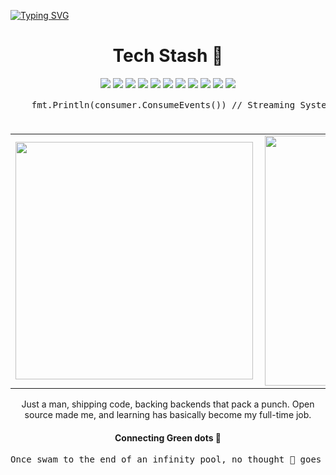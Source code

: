 [![Typing SVG](https://readme-typing-svg.demolab.com?font=Fira+Code&size=26&pause=1000&color=195874&random=false&width=435&lines=%F0%9F%94%A7+WASM+Tinkerer;%F0%9F%90%B9+Gopher;DevOps+%26+SRE;%E2%98%81%EF%B8%8F+Cloud-first+Web;Polyglot)](https://git.io/typing-svg)
 
<!--<pre align="center">
When you strive to comprehend your code, you a create better workflow 
and become better at what you do. Your code isn't just your job anymore,
it's your craft.
</pre> -->
<h1 align="center">Tech Stash 🧰</h1>
<p align="center">
<img src="https://img.shields.io/badge/node.js%20-%2343853D.svg?&style=for-the-badge&logo=node.js&logoColor=white"/> <img src="https://img.shields.io/badge/javascript%20-%23323330.svg?&style=for-the-badge&logo=javascript&logoColor=%23F7DF1E"/> <img src="https://img.shields.io/badge/typescript%20-%23007ACC.svg?&style=for-the-badge&logo=typescript&logoColor=white"/> <img src="https://img.shields.io/badge/python%20-%2314354C.svg?&style=for-the-badge&logo=python&logoColor=white"/> <img src="https://img.shields.io/badge/react%20-%2320232a.svg?&style=for-the-badge&logo=react&logoColor=%2361DAFB"/> <img src="https://img.shields.io/badge/tailwindcss%20-%2338B2AC.svg?&style=for-the-badge&logo=tailwind-css&logoColor=white"/>
  <img src="https://img.shields.io/badge/nestjs%20-%23E0234E.svg?&style=for-the-badge&logo=nestjs&logoColor=white" /> <img src="https://img.shields.io/badge/django%20-%23092E20.svg?&style=for-the-badge&logo=django&logoColor=white"/> <img src ="https://img.shields.io/badge/postgres-%23316192.svg?&style=for-the-badge&logo=postgresql&logoColor=white"/> <img src ="https://img.shields.io/badge/MongoDB-%234ea94b.svg?&style=for-the-badge&logo=mongodb&logoColor=white"/> <img src="https://img.shields.io/badge/docker%20-%23007ACC.svg?&style=for-the-badge&logo=docker&logoColor=white"/>
</p>

<!--
<p align="center"> 😎 My portfolio : https://qodestackr.netlify.app </p>
-->

  <pre align="center">
    fmt.Println(consumer.ConsumeEvents()) // Streaming System Event Status 🟢...
  </pre>

  <table align="center">
  <tr>
      <td><img width="380px" align="left" src="https://github-readme-stats.vercel.app/api?username=Qodestackr&show_icons=true&theme=synthwave"/></td>
      <td><img width="400px" align="left" src="https://github-readme-stats.vercel.app/api/top-langs/?username=Qodestackr&hide=css,html,SCSS&count_private=true&theme=synthwave&layout=compact"/></td>      
  </tr>   
</table>

<p align="center">
Just a man, shipping code, backing backends that pack a punch. Open source made me, and learning has basically become my full-time job.
 </p>
 
<!--
<p align="center">
  <img src="https://github-readme-streak-stats.herokuapp.com?user=Qodestackr&theme=react&ring=2BDD18&fire=DD2727&currStreakLabel=DD4D5E&sideLabels=DD636E" alt="streak" />
</p>
-->

<p align="center">
  <h4 align="center"> Connecting Green dots 💚 </h4>
<!--  <img align="center" src="./github-contribution-grid-snake.svg" alt="snake"> -->
<!-- <img align="center" src="./github-contribution-grid-snake.svg" alt="snake svg"> -->

<pre>Once swam to the end of an infinity pool, no thought 💭 goes unpublished</pre>
</p>

